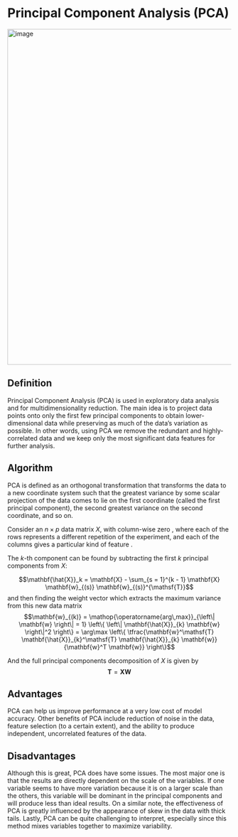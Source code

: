 # Principal Component Analysis (PCA)
<img width="756" alt="image" src="https://user-images.githubusercontent.com/119746917/205460571-3fbf8b66-a2bd-42c1-8100-172b5793addd.png">

## Definition
Principal Component Analysis (PCA) is used in exploratory data analysis and for multidimensionality reduction. 
The main idea is to project data points onto only the first few principal components to obtain lower-dimensional 
data while preserving as much of the data’s variation as possible. In other words, using PCA we remove the 
redundant and highly-correlated data and we keep only the most significant data features for further analysis.

## Algorithm
PCA is defined as an orthogonal transformation that transforms the data to a new coordinate system such that the greatest variance by some scalar projection of the data comes to lie on the first coordinate (called the first principal component), the second greatest variance on the second coordinate, and so on.

Consider an $n \times p$ data matrix $X$, with column-wise zero , where each of the rows represents a different repetition of the experiment, and each of the columns gives a particular kind of feature .

The $k$-th component can be found by subtracting the first $k$ principal components from $X$:

$$\mathbf{\hat{X}}_k = \mathbf{X} - \sum_{s = 1}^{k - 1} \mathbf{X} \mathbf{w}_{(s)} \mathbf{w}_{(s)}^{\mathsf{T}}$$
and then finding the weight vector which extracts the maximum variance from this new data matrix $$\mathbf{w}_{(k)} = \mathop{\operatorname{arg\,max}}_{\left\| \mathbf{w} \right\| = 1} \left\{ \left\| \mathbf{\hat{X}}_{k} \mathbf{w} \right\|^2 \right\} = \arg\max \left\{ \tfrac{\mathbf{w}^\mathsf{T} \mathbf{\hat{X}}_{k}^\mathsf{T} \mathbf{\hat{X}}_{k} \mathbf{w}}{\mathbf{w}^T \mathbf{w}} \right\}$$

And the full principal components decomposition of $X$ is given by $$ \mathbf{T} = \mathbf{X}\mathbf{W} $$

## Advantages 
PCA can help us improve performance at a very low cost of model accuracy. Other benefits of PCA include reduction 
of noise in the data, feature selection (to a certain extent), and the ability to produce independent, uncorrelated 
features of the data.

## Disadvantages
Although this is great, PCA does have some issues. The most major one is that the results are directly dependent 
on the scale of the variables. If one variable seems to have more variation because it is on a larger scale than 
the others, this variable will be dominant in the principal components and will produce less than ideal results. 
On a similar note, the effectiveness of PCA is greatly influenced by the appearance of skew in the data with thick tails. 
Lastly, PCA can be quite challenging to interpret, especially since this method mixes variables together to maximize variability.
